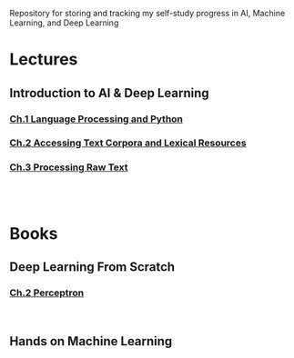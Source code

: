 Repository for storing and tracking my self-study progress in AI, Machine Learning, and Deep Learning

# Lectures
## Introduction to AI & Deep Learning

### [Ch.1 Language Processing and Python](https://github.com/jadely-lab/Studying-AI/blob/master/AI_DL_Lec/Ch.1%20Practice.ipynb)
### [Ch.2 Accessing Text Corpora and Lexical Resources](https://github.com/jadely-lab/Studying-AI/blob/master/AI_DL_Lec/Ch.2%20Practice.ipynb)
### [Ch.3 Processing Raw Text](https://github.com/jadely-lab/Studying-AI/blob/master/AI_DL_Lec/Ch.3%20Practice.ipynb)  

</br>
</br>

# Books
## Deep Learning From Scratch
### [Ch.2 Perceptron](https://github.com/jadely-lab/Studying-AI/blob/master/DL_from_Scratch_book/Ch.2%20Perceptron.ipynb)
</br>

## Hands on Machine Learning